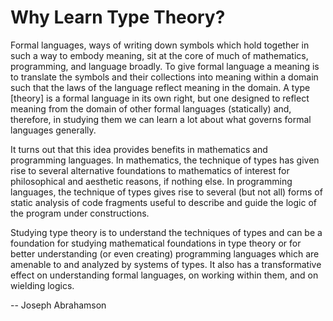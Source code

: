 # Why Learn Type Theory?

Formal languages, ways of writing down symbols which hold together in such a way to embody meaning, sit at the core of much of mathematics, programming, and language broadly. To give formal language a meaning is to translate the symbols and their collections into meaning within a domain such that the laws of the language reflect meaning in the domain. A type [theory] is a formal language in its own right, but one designed to reflect meaning from the domain of other formal languages (statically) and, therefore, in studying them we can learn a lot about what governs formal languages generally.

It turns out that this idea provides benefits in mathematics and programming languages. In mathematics, the technique of types has given rise to several alternative foundations to mathematics of interest for philosophical and aesthetic reasons, if nothing else. In programming languages, the technique of types gives rise to several (but not all) forms of static analysis of code fragments useful to describe and guide the logic of the program under constructions.

Studying type theory is to understand the techniques of types and can be a foundation for studying mathematical foundations in type theory or for better understanding (or even creating) programming languages which are amenable to and analyzed by systems of types. It also has a transformative effect on understanding formal languages, on working within them, and on wielding logics.

-- Joseph Abrahamson
